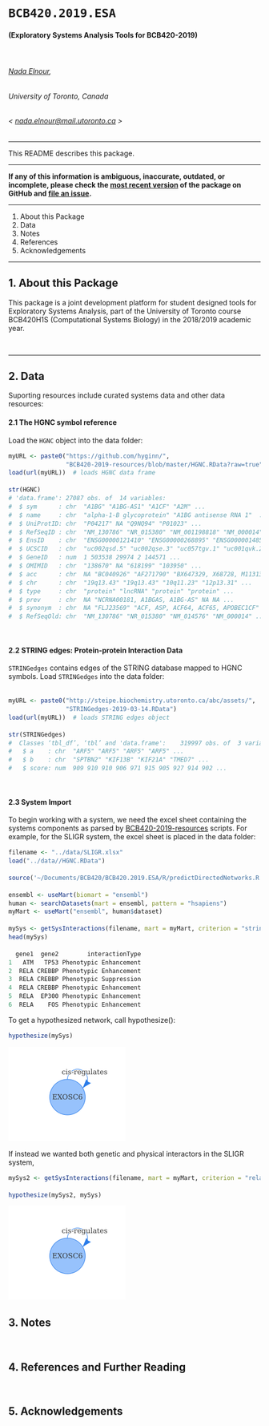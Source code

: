 # `BCB420.2019.ESA`

#### (**E**xploratory **S**ystems **A**nalysis **Tools for BCB420-2019**)
<!-- [![DOI](https://zenodo.org/badge/157482801.svg)](https://zenodo.org/badge/latestdoi/157482801) -->

&nbsp;

###### [Nada Elnour](https://orcid.org/0000-0001-6165-1542),
###### University of Toronto, Canada
###### &lt; nada.elnour@mail.utoronto.ca &gt;

----

This README describes this package.
<!-- The associated Vignette can be previewed [here](http://htmlpreview.github.io/?https://github.com/hyginn/rptPlus/blob/master/doc/rptPlusVignette.html). The package can be installed from GitHub with `devtools::install_github("hyginn/rptPlus", build_opts = c("--no-resave-data", "--no-manual"))`. -->

----

**If any of this information is ambiguous, inaccurate, outdated, or incomplete,
please check the [most recent version](https://github.com/hyginn/BCB420.2019.ESA) of the
package on GitHub and 
[file an issue](https://github.com/hyginn/BCB420.2019.ESA/issues).**

----
<!-- TOCbelow -->
1. About this Package<br/>
2. Data<br/>
3. Notes<br/>
4. References<br/>
5. Acknowledgements<br/>
<!-- TOCabove -->

----

## 1. About this Package

This package is a joint development platform for student designed tools for Exploratory Systems Analysis, part of the University of Toronto course BCB420H1S (Computational Systems Biology) in the 2018/2019 academic year.

&nbsp;


----

## 2. Data

Suporting resources include curated systems data and other data resources:

#### 2.1 The HGNC symbol reference

Load the `HGNC` object into the data folder:

```R
myURL <- paste0("https://github.com/hyginn/",
                "BCB420-2019-resources/blob/master/HGNC.RData?raw=true")
load(url(myURL))  # loads HGNC data frame

str(HGNC)
# 'data.frame':	27087 obs. of  14 variables:
#  $ sym      : chr  "A1BG" "A1BG-AS1" "A1CF" "A2M" ...
#  $ name     : chr  "alpha-1-B glycoprotein" "A1BG antisense RNA 1"  ...
#  $ UniProtID: chr  "P04217" NA "Q9NQ94" "P01023" ...
#  $ RefSeqID : chr  "NM_130786" "NR_015380" "NM_001198818" "NM_000014" ...
#  $ EnsID    : chr  "ENSG00000121410" "ENSG00000268895" "ENSG00000148584" ...
#  $ UCSCID   : chr  "uc002qsd.5" "uc002qse.3" "uc057tgv.1" "uc001qvk.2" ...
#  $ GeneID   : num  1 503538 29974 2 144571 ...
#  $ OMIMID   : chr  "138670" NA "618199" "103950" ...
#  $ acc      : chr  NA "BC040926" "AF271790" "BX647329, X68728, M11313" ...
#  $ chr      : chr  "19q13.43" "19q13.43" "10q11.23" "12p13.31" ...
#  $ type     : chr  "protein" "lncRNA" "protein" "protein" ...
#  $ prev     : chr  NA "NCRNA00181, A1BGAS, A1BG-AS" NA NA ...
#  $ synonym  : chr  NA "FLJ23569" "ACF, ASP, ACF64, ACF65, APOBEC1CF"  ...
#  $ RefSeqOld: chr  "NM_130786" "NR_015380" "NM_014576" "NM_000014" ...

```

&nbsp;

#### 2.2 STRING edges: Protein-protein Interaction Data

`STRINGedges` contains edges of the STRING database mapped to HGNC symbols.
Load `STRINGedges` into the data folder:

```R

myURL <- paste0("http://steipe.biochemistry.utoronto.ca/abc/assets/",
                "STRINGedges-2019-03-14.RData")
load(url(myURL))  # loads STRING edges object

str(STRINGedges)
#  Classes ‘tbl_df’, ‘tbl’ and 'data.frame':	319997 obs. of  3 variables:
#   $ a    : chr  "ARF5" "ARF5" "ARF5" "ARF5" ...
#   $ b    : chr  "SPTBN2" "KIF13B" "KIF21A" "TMED7" ...
#   $ score: num  909 910 910 906 971 915 905 927 914 902 ...
```

&nbsp;

#### 2.3 System Import
To begin working with a system, we need the excel sheet containing the systems components as parsed by [BCB420-2019-resources](https://github.com/hyginn/BCB420-2019-resources) scripts. For example, for the SLIGR system, the excel sheet is placed in the data folder:

```R
filename <- "../data/SLIGR.xlsx"
load("../data//HGNC.RData")

source('~/Documents/BCB420/BCB420.2019.ESA/R/predictDirectedNetworks.R', echo=FALSE) #enter credentials to generate your key

ensembl <- useMart(biomart = "ensembl")
human <- searchDatasets(mart = ensembl, pattern = "hsapiens")
myMart <- useMart("ensembl", human$dataset)

mySys <- getSysInteractions(filename, mart = myMart, criterion = "stringent")
head(mySys)

  gene1  gene2        interactionType
1   ATM   TP53 Phenotypic Enhancement
2  RELA CREBBP Phenotypic Enhancement
3  RELA CREBBP Phenotypic Suppression
4  RELA CREBBP Phenotypic Enhancement
5  RELA  EP300 Phenotypic Enhancement
6  RELA    FOS Phenotypic Enhancement
```
To get a hypothesized network, call hypothesize():
```R
hypothesize(mySys)
```
![PPI-GGI](https://github.com/NElnour/BCB420.2019.ESA/blob/master/inst/extdata/exosc6.png?raw=true)
&nbsp;

If instead we wanted both genetic and physical interactors in the SLIGR system,

```R
mySys2 <- getSysInteractions(filename, mart = myMart, criterion = "relaxed")

hypothesize(mySys2, mySys)
```
![relaxed_networks](https://github.com/NElnour/BCB420.2019.ESA/blob/master/inst/extdata/exosc6.png?raw=true)
## 3. Notes

&nbsp;

## 4. References and Further Reading

&nbsp;

## 5. Acknowledgements

&nbsp;

<!-- [END] -->
